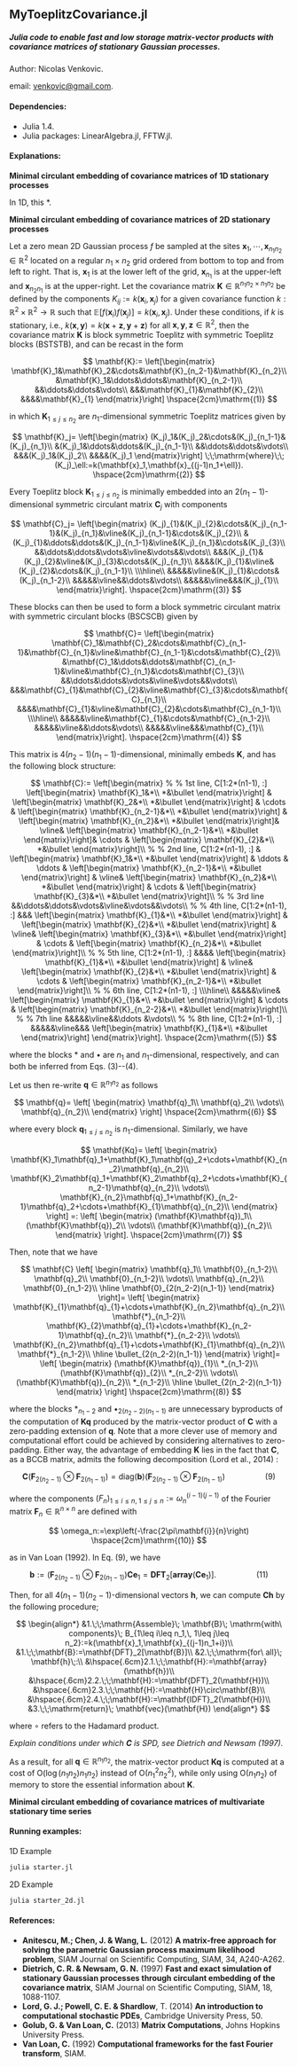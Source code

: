 ## MyToeplitzCovariance.jl

##### Julia code to enable fast and low storage matrix-vector products with covariance matrices of stationary Gaussian processes.

Author: Nicolas Venkovic.

email: venkovic@gmail.com.



#### Dependencies:

 - Julia 1.4.
 - Julia packages: LinearAlgebra.jl, FFTW.jl. 



#### Explanations: 

__Minimal circulant embedding of covariance matrices of 1D stationary processes__

In 1D, this *.



__Minimal circulant embedding of covariance matrices of 2D stationary processes__

Let a zero mean 2D Gaussian process $f$ be sampled at the sites $\mathbf{x}_1,\cdots,\mathbf{x}_{n_1n_2}\in\mathbb{R}^2$ located on a regular $n_1\times n_2$ grid ordered from bottom to top and from left to right. That is, $\mathbf{x}_1$ is at the lower left of the grid, $\mathbf{x}_{n_1}$ is at the upper-left and $\mathbf{x}_{n_2n_1}$ is at the upper-right. Let the covariance matrix $\mathbf{K}\in\mathbb{R}^{n_1n_2\times n_1n_2}$ be defined by the components $K_{ij}:=k(\mathbf{x}_i,\mathbf{x}_j)$ for a given covariance function $k:\mathbb{R}^2\times\mathbb{R}^2\rightarrow\mathbb{R}$ such that $\mathbb{E}[f(\mathbf{x}_i)f(\mathbf{x}_j)]=k(\mathbf{x}_i,\mathbf{x}_j)$. Under these conditions, if $k$ is stationary, i.e., $k(\mathbf{x},\mathbf{y})=k(\mathbf{x}+\mathbf{z},\mathbf{y}+\mathbf{z})$ for all $\mathbf{x},\mathbf{y},\mathbf{z}\in\mathbb{R}^2$, then the covariance matrix $\mathbf{K}$ is block symmetric Toeplitz with symmetric Toeplitz blocks (BSTSTB), and can be recast in the form 



$$
\mathbf{K}:=
\left[\begin{matrix}
\mathbf{K}_1&\mathbf{K}_2&\cdots&\mathbf{K}_{n_2-1}&\mathbf{K}_{n_2}\\
 &\mathbf{K}_1&\ddots&\ddots&\mathbf{K}_{n_2-1}\\
&&\ddots&\ddots&\vdots\\
&&&\mathbf{K}_{1}&\mathbf{K}_{2}\\
&&&&\mathbf{K}_{1}
\end{matrix}\right]
\hspace{2cm}\mathrm{(1)}
$$



in which $\mathbf{K}_{1\leq j\leq n_2}$ are $n_1$-dimensional symmetric Toeplitz matrices given by



$$
\mathbf{K}_j=
\left[\begin{matrix}
(K_j)_1&(K_j)_2&\cdots&(K_j)_{n_1-1}&(K_j)_{n_1}\\
&(K_j)_1&\ddots&\ddots&(K_j)_{n_1-1}\\
&&\ddots&\ddots&\vdots\\
&&&(K_j)_1&(K_j)_2\\
&&&&(K_j)_1
\end{matrix}\right]
\;\;\mathrm{where}\;\;
(K_j)_\ell:=k(\mathbf{x}_1,\mathbf{x}_{(j-1)n_1+\ell}).
\hspace{2cm}\mathrm{(2)}
$$



Every Toeplitz block $\mathbf{K}_{1\leq j\leq n_2}$ is minimally embedded into an $2(n_1-1)$-dimensional symmetric circulant matrix $\mathbf{C}_j$ with components 



$$
\mathbf{C}_j=
\left[\begin{matrix}
(K_j)_{1}&(K_j)_{2}&\cdots&(K_j)_{n_1-1}&(K_j)_{n_1}&\vline&(K_j)_{n_1-1}&\cdots&(K_j)_{2}\\
&(K_j)_{1}&\ddots&\ddots&(K_j)_{n_1-1}&\vline&(K_j)_{n_1}&\cdots&(K_j)_{3}\\
&&\ddots&\ddots&\vdots&\vline&\vdots&&\vdots\\
&&&(K_j)_{1}&(K_j)_{2}&\vline&(K_j)_{3}&\cdots&(K_j)_{n_1}\\
&&&&(K_j)_{1}&\vline&(K_j)_{2}&\cdots&(K_j)_{n_1-1}\\
\\\hline\\
&&&&&\vline&(K_j)_{1}&\cdots&(K_j)_{n_1-2}\\
&&&&&\vline&&\ddots&\vdots\\
&&&&&\vline&&&(K_j)_{1}\\
\end{matrix}\right].
\hspace{2cm}\mathrm{(3)}
$$



These blocks can then be used to form a block symmetric circulant matrix with symmetric circulant blocks (BSCSCB) given by



$$
\mathbf{C}=
\left[\begin{matrix}
\mathbf{C}_1&\mathbf{C}_2&\cdots&\mathbf{C}_{n_1-1}&\mathbf{C}_{n_1}&\vline&\mathbf{C}_{n_1-1}&\cdots&\mathbf{C}_{2}\\
&\mathbf{C}_1&\ddots&\ddots&\mathbf{C}_{n_1-1}&\vline&\mathbf{C}_{n_1}&\cdots&\mathbf{C}_{3}\\
&&\ddots&\ddots&\vdots&\vline&\vdots&&\vdots\\
&&&\mathbf{C}_{1}&\mathbf{C}_{2}&\vline&\mathbf{C}_{3}&\cdots&\mathbf{C}_{n_1}\\
&&&&\mathbf{C}_{1}&\vline&\mathbf{C}_{2}&\cdots&\mathbf{C}_{n_1-1}\\
\\\hline\\
&&&&&\vline&\mathbf{C}_{1}&\cdots&\mathbf{C}_{n_1-2}\\
&&&&&\vline&&\ddots&\vdots\\
&&&&&\vline&&&\mathbf{C}_{1}\\
\end{matrix}\right].
\hspace{2cm}\mathrm{(4)}
$$



This matrix is $4(n_2-1)(n_1-1)$-dimensional, minimally embeds $\mathbf{K}$, and has the following block structure:



$$
\mathbf{C}:=
\left[\begin{matrix}
%
% 1st line, C[1:2*(n1-1), :]
\left[\begin{matrix} \mathbf{K}_1&*\\ *&\bullet \end{matrix}\right] &
\left[\begin{matrix} \mathbf{K}_2&*\\ *&\bullet \end{matrix}\right] &
\cdots &
\left[\begin{matrix} \mathbf{K}_{n_2-1}&*\\ *&\bullet \end{matrix}\right] &
\left[\begin{matrix} \mathbf{K}_{n_2}&*\\ *&\bullet \end{matrix}\right]&
\vline&
\left[\begin{matrix} \mathbf{K}_{n_2-1}&*\\ *&\bullet \end{matrix}\right]&
\cdots &
\left[\begin{matrix} \mathbf{K}_{2}&*\\ *&\bullet \end{matrix}\right]\\
%
% 2nd line, C[1:2*(n1-1), :]
&
\left[\begin{matrix} \mathbf{K}_1&*\\ *&\bullet \end{matrix}\right] &
\ddots & 
\ddots &
\left[\begin{matrix} \mathbf{K}_{n_2-1}&*\\ *&\bullet \end{matrix}\right] &
\vline&
\left[\begin{matrix} \mathbf{K}_{n_2}&*\\ *&\bullet \end{matrix}\right] &
\cdots &
\left[\begin{matrix} \mathbf{K}_{3}&*\\ *&\bullet \end{matrix}\right]\\
%
% 3rd line
&&\ddots&\ddots&\vdots&\vline&\vdots&&\vdots\\
%
% 4th line, C[1:2*(n1-1), :]
&&&
\left[\begin{matrix} \mathbf{K}_{1}&*\\ *&\bullet \end{matrix}\right] &
\left[\begin{matrix} \mathbf{K}_{2}&*\\ *&\bullet \end{matrix}\right] &
\vline&
\left[\begin{matrix} \mathbf{K}_{3}&*\\ *&\bullet \end{matrix}\right] &
\cdots &
\left[\begin{matrix} \mathbf{K}_{n_2}&*\\ *&\bullet \end{matrix}\right]\\
%
% 5th line, C[1:2*(n1-1), :]
&&&&
\left[\begin{matrix} \mathbf{K}_{1}&*\\ *&\bullet \end{matrix}\right] &
\vline&
\left[\begin{matrix} \mathbf{K}_{2}&*\\ *&\bullet \end{matrix}\right] &
\cdots &
\left[\begin{matrix} \mathbf{K}_{n_2-1}&*\\ *&\bullet \end{matrix}\right]\\
%
% 6th line, C[1:2*(n1-1), :]
\\\hline\\
&&&&&\vline&
\left[\begin{matrix} \mathbf{K}_{1}&*\\ *&\bullet \end{matrix}\right] &
\cdots &
\left[\begin{matrix} \mathbf{K}_{n_2-2}&*\\ *&\bullet \end{matrix}\right]\\
%
% 7th line
&&&&&\vline&&\ddots &\vdots\\
%
% 8th line, C[1:2*(n1-1), :]
&&&&&\vline&&&
\left[\begin{matrix} \mathbf{K}_{1}&*\\ *&\bullet \end{matrix}\right] \end{matrix}\right].
\hspace{2cm}\mathrm{(5)}
$$



where the blocks $*$ and $\bullet$ are $n_1$ and $n_1$-dimensional, respectively, and can both be inferred from Eqs. (3)--(4).

Let us then re-write $\mathbf{q}\in\mathbb{R}^{n_1n_2}$ as follows



$$
\mathbf{q}=
\left[
\begin{matrix}
\mathbf{q}_1\\
\mathbf{q}_2\\
\vdots\\
\mathbf{q}_{n_2}\\
\end{matrix}
\right]
\hspace{2cm}\mathrm{(6)}
$$



where every block $\mathbf{q}_{1\leq j\leq n_2}$ is $n_1$-dimensional. Similarly, we have



$$
\mathbf{Kq}=
\left[
\begin{matrix}
\mathbf{K}_1\mathbf{q}_1+\mathbf{K}_1\mathbf{q}_2+\cdots+\mathbf{K}_{n_2}\mathbf{q}_{n_2}\\
\mathbf{K}_2\mathbf{q}_1+\mathbf{K}_2\mathbf{q}_2+\cdots+\mathbf{K}_{n_2-1}\mathbf{q}_{n_2}\\
\vdots\\
\mathbf{K}_{n_2}\mathbf{q}_1+\mathbf{K}_{n_2-1}\mathbf{q}_2+\cdots+\mathbf{K}_{1}\mathbf{q}_{n_2}\\
\end{matrix}
\right]
=:
\left[
\begin{matrix}
(\mathbf{K}\mathbf{q})_1\\
(\mathbf{K}\mathbf{q})_2\\
\vdots\\
(\mathbf{K}\mathbf{q})_{n_2}\\
\end{matrix}
\right].
\hspace{2cm}\mathrm{(7)}
$$



Then, note that we have



$$
\mathbf{C}
\left[
\begin{matrix}
\mathbf{q}_1\\
\mathbf{0}_{n_1-2}\\
\mathbf{q}_2\\
\mathbf{0}_{n_1-2}\\
\vdots\\
\mathbf{q}_{n_2}\\
\mathbf{0}_{n_1-2}\\
\hline
\mathbf{0}_{2(n_2-2)(n_1-1)}
\end{matrix}
\right]=
\left[
\begin{matrix}
\mathbf{K}_{1}\mathbf{q}_{1}+\cdots+\mathbf{K}_{n_2}\mathbf{q}_{n_2}\\
\mathbf{*}_{n_1-2}\\
\mathbf{K}_{2}\mathbf{q}_{1}+\cdots+\mathbf{K}_{n_2-1}\mathbf{q}_{n_2}\\
\mathbf{*}_{n_2-2}\\
\vdots\\
\mathbf{K}_{n_2}\mathbf{q}_{1}+\cdots+\mathbf{K}_{1}\mathbf{q}_{n_2}\\
\mathbf{*}_{n_1-2}\\
\hline
\bullet_{2(n_2-2)(n_1-1)}
\end{matrix}
\right]=
\left[
\begin{matrix}
(\mathbf{K}\mathbf{q})_{1}\\
*_{n_1-2}\\
(\mathbf{K}\mathbf{q})_{2}\\
*_{n_2-2}\\
\vdots\\
(\mathbf{K}\mathbf{q})_{n_2}\\
*_{n_1-2}\\
\hline
\bullet_{2(n_2-2)(n_1-1)}
\end{matrix}
\right]
\hspace{2cm}\mathrm{(8)}
$$



where the blocks $*_{n_1-2}$ and $\bullet_{2(n_2-2)(n_1-1)}$ are unnecessary byproducts of the computation of $\mathbf{Kq}$ produced by the matrix-vector product of $\mathbf{C}$ with a zero-padding extension of $\mathbf{q}$. Note that a more clever use of memory and computational effort could be achieved by considering alternatives to zero-padding. Either way, the advantage of embedding $\mathbf{K}$ lies in the fact that $\mathbf{C}$, as a BCCB matrix, admits the following decomposition (Lord et al., 2014) :



$$
\mathbf{C}(\mathbf{F}_{2(n_2-1)}\otimes\mathbf{F}_{2(n_1-1)})=
\mathrm{diag}(\mathbf{b})(\mathbf{F}_{2(n_2-1)}\otimes\mathbf{F}_{2(n_1-1)})
\hspace{2cm}\mathrm{(9)}
$$



where the components $(F_n)_{1\leq i\leq n,\;1\leq j\leq n}:=\omega_n^{(i-1)(j-1)}$ of the Fourier matrix $\mathbf{F}_n\in\mathbb{R}^{n\times n}$ are defined with



$$
\omega_n:=\exp\left(-\frac{2\pi\mathbf{i}}{n}\right)
\hspace{2cm}\mathrm{(10)}
$$


as in Van Loan (1992). In Eq. (9), we have


$$
\mathbf{b}:=(\mathbf{F}_{2(n_2-1)}\otimes\mathbf{F}_{2(n_1-1)})\mathbf{C}\mathbf{e}_1=
\mathbf{DFT}_2[\mathbf{array}(\mathbf{C}\mathbf{e}_1)].
\hspace{2cm}\mathrm{(11)}
$$


Then, for all $4(n_1-1)(n_2-1)$-dimensional vectors $\mathbf{h}$, we can compute $\mathbf{Ch}$ by the following procedure;


$$
\begin{align*}
&1.\;\;\mathrm{Assemble}\; \mathbf{B}\; \mathrm{with\ components}\; B_{1\leq i\leq n_1,\, 1\leq j\leq n_2}:=k(\mathbf{x}_1,\mathbf{x}_{(j-1)n_1+i})\\
&1.\;\;\mathbf{B}:=\mathbf{DFT}_2[\mathbf{B}]\\
&2.\;\;\mathrm{for\ all}\; \mathbf{h}\;:\\
&\hspace{.6cm}2.1.\;\;\mathbf{H}:=\mathbf{array}(\mathbf{h})\\
&\hspace{.6cm}2.2.\;\;\mathbf{H}:=\mathbf{DFT}_2(\mathbf{H})\\
&\hspace{.6cm}2.3.\;\;\mathbf{H}:=\mathbf{H}\circ\mathbf{B}\\
&\hspace{.6cm}2.4.\;\;\mathbf{H}:=\mathbf{IDFT}_2(\mathbf{H})\\
&3.\;\;\mathrm{return}\; \mathbf{vec}(\mathbf{H})
\end{align*}
$$


where $\circ$ refers to the Hadamard product.



*Explain conditions under which $\mathbf{C}$ is SPD, see Dietrich and Newsam (1997).*

As a result, for all $\mathbf{q}\in\mathbb{R}^{n_1n_2}$, the matrix-vector product $\mathbf{K}\mathbf{q}$ is computed at a cost of O($\log(n_1n_2)n_1n_2$) instead of O($n_1^2n_2^2$), while only using O($n_1n_2$) of memory to store the essential information about $\mathbf{K}$. 



__Minimal circulant embedding of covariance matrices of multivariate stationary time series__



#### Running examples: 

1D Example

```bash
julia starter.jl
```

2D Example

```bash
julia starter_2d.jl
```



#### References:

- **Anitescu, M.; Chen, J. & Wang, L.** (2012) **A matrix-free approach for solving the parametric Gaussian process maximum likelihood problem**, SIAM Journal on Scientific Computing, SIAM, 34, A240-A262.
- **Dietrich, C. R. & Newsam, G. N.** (1997) **Fast and exact simulation of stationary Gaussian processes through circulant embedding of the covariance matrix**, SIAM Journal on Scientific Computing, SIAM, 18, 1088-1107.
- **Lord, G. J.; Powell, C. E. & Shardlow**, T. (2014) **An introduction to computational stochastic PDEs**, Cambridge University Press, 50.  
- **Golub, G. & Van Loan, C.** (2013) **Matrix Computations**, Johns Hopkins University Press.  
- **Van Loan, C.** (1992) **Computational frameworks for the fast Fourier transform**, SIAM.